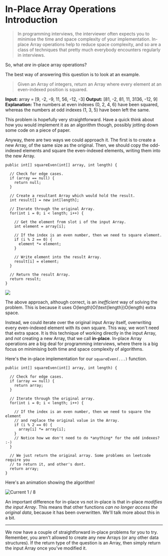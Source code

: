 # In-Place Array Operations Introduction

> In programming interviews, the interviewer often expects you to minimise the time and space complexity of your implementation. In-place Array operations help to reduce space complexity, and so are a class of techniques that pretty much everybody encounters regularly in interviews.

So, what _are_ in-place array operations?

The best way of answering this question is to look at an example.

> Given an Array of integers, return an Array where every element at an even-indexed position is squared.

**Input:** array = \[9, -2, -9, 11, 56, -12, -3\]
**Output:** \[81, -2, 81, 11, 3136, -12, 9\]
**Explanation:** The numbers at even indexes (0, 2, 4, 6) have been squared, 
whereas the numbers at odd indexes (1, 3, 5) have been left the same.

This problem is hopefully very straightforward. Have a quick think about how you would implement it as an algorithm though, possibly jotting down some code on a piece of paper.

Anyway, there are two ways we could approach it. The first is to create a new Array, of the same size as the original. Then, we should copy the odd-indexed elements and square the even-indexed elements, writing them into the new Array.

```
public int[] squareEven(int[] array, int length) {

  // Check for edge cases.
  if (array == null) {
    return null;
  }

  // Create a resultant Array which would hold the result.
  int result[] = new int[length];

  // Iterate through the original Array.
  for(int i = 0; i < length; i++) {

    // Get the element from slot i of the input Array.
    int element = array[i];

    // If the index is an even number, then we need to square element.
    if (i % 2 == 0) {
      element *= element;
    }

    // Write element into the result Array.
    result[i] = element;
  }

  // Return the result Array.
  return result;
}
```

![](https://leetcode.com/explore/learn/card/fun-with-arrays/527/searching-for-items-in-an-array/3251//../Figures/Array_Explore/inplace-1.png)

  

The above approach, although correct, is an _inefficient_ way of solving the problem. This is because it uses O(length)O(\\text{length})O(length) extra space.

Instead, we could iterate over the original input Array itself, overwriting every even-indexed element with its own square. This way, we won't need that extra space. It is this technique of working directly in the input Array, and _not_ creating a new Array, that we call **in-place**. In-place Array operations are a big deal for programming interviews, where there is a big focus on minimising both time and space complexity of algorithms.

Here's the in-place implementation for our `squareEven(...)` function.

```
public int[] squareEven(int[] array, int length) {

  // Check for edge cases.
  if (array == null) {
    return array;
  }

  // Iterate through the original array.
  for(int i = 0; i < length; i++) {

    // If the index is an even number, then we need to square the element
    // and replace the original value in the Array.
    if (i % 2 == 0) {
      array[i] *= array[i];
    }
    // Notice how we don't need to do *anything* for the odd indexes? :-)
  }

  // We just return the original array. Some problems on leetcode require you
  // to return it, and other's dont.
  return array;
}
```

Here's an animation showing the algorithm!

![Current](blob:https://leetcode.com/7fb0dbad-646e-48d5-80b4-2aa3258441af)
1 / 8

An important difference for in-place vs not in-place is that in-place _modifies the input Array_. This means that other functions _can no longer access the original data_, because it has been overwritten. We'll talk more about this in a bit.

  

___

We now have a couple of straightforward in-place problems for you to try. Remember, you aren't allowed to create any new Arrays (or any other data structures). If the return type of the question is an Array, then simply return the input Array once you've modified it.